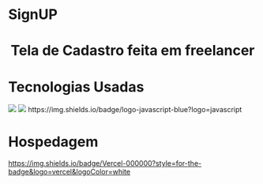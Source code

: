 # SignUP

<h1 align="center">Tela de Cadastro feita em freelancer</h1>

# Tecnologias Usadas
<img src ="https://img.shields.io/badge/HTML-239120?style=for-the-badge&logo=html5&logoColor=white"/>
<img src= "https://img.shields.io/badge/CSS-239120?&style=for-the-badge&logo=css3&logoColor=white"/>
https://img.shields.io/badge/logo-javascript-blue?logo=javascript

# Hospedagem
https://img.shields.io/badge/Vercel-000000?style=for-the-badge&logo=vercel&logoColor=white

